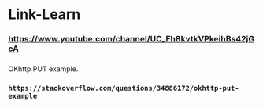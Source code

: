 # Link-Learn

### https://www.youtube.com/channel/UC_Fh8kvtkVPkeihBs42jGcA
###
OKhttp PUT example.
### ```https://stackoverflow.com/questions/34886172/okhttp-put-example```
